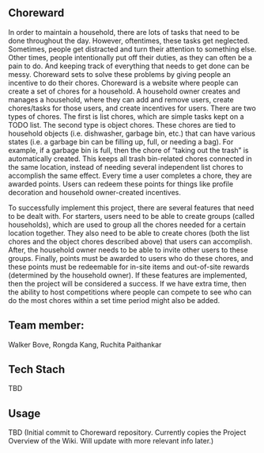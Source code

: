 ## Choreward
In order to maintain a household, there are lots of tasks that need to be done throughout the day. However, oftentimes, these tasks get neglected. Sometimes, people get distracted and turn their attention to something else. Other times, people intentionally put off their duties, as they can often be a pain to do. And keeping track of everything that needs to get done can be messy. Choreward sets to solve these problems by giving people an incentive to do their chores. Choreward is a website where people can create a set of chores for a household. A household owner creates and manages a household, where they can add and remove users, create chores/tasks for those users, and create incentives for users. There are two types of chores. The first is list chores, which are simple tasks kept on a TODO list. The second type is object chores. These chores are tied to household objects (i.e. dishwasher, garbage bin, etc.) that can have various states (i.e. a garbage bin can be filling up, full, or needing a bag). For example, if a garbage bin is full, then the chore of “taking out the trash” is automatically created. This keeps all trash bin-related chores connected in the same location, instead of needing several independent list chores to accomplish the same effect. Every time a user completes a chore, they are awarded points. Users can redeem these points for things like profile decoration and household owner-created incentives.

To successfully implement this project, there are several features that need to be dealt with. For starters, users need to be able to create groups (called households), which are used to group all the chores needed for a certain location together. They also need to be able to create chores (both the list chores and the object chores described above) that users can accomplish. After, the household owner needs to be able to invite other users to these groups. Finally, points must be awarded to users who do these chores, and these points must be redeemable for in-site items and out-of-site rewards (determined by the household owner). If these features are implemented, then the project will be considered a success. If we have extra time, then the ability to host competitions where people can compete to see who can do the most chores within a set time period might also be added.
## Team member:

Walker Bove, Rongda Kang, Ruchita Paithankar

## Tech Stach

TBD

## Usage

TBD
(Initial commit to Choreward repository. Currently copies the Project Overview of the Wiki. Will update with more relevant info later.)
